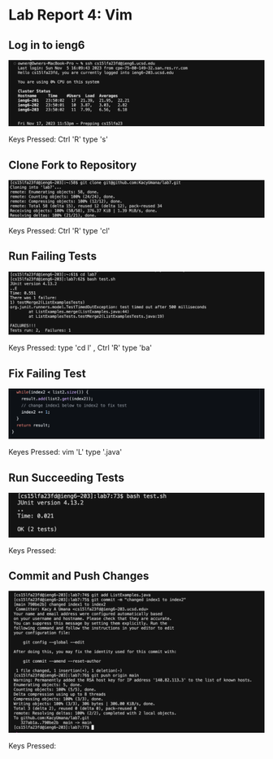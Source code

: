 # Lab Report 4: Vim
## Log in to ieng6
![Log in Image](log-in-ieng6.png)

Keys Pressed: Ctrl 'R' type 's' <enter>

## Clone Fork to Repository
![Clone Fork Rep Image](clone-fork.png)

Keys Pressed: Ctrl 'R' type 'cl' <enter>

## Run Failing Tests
![Fail Tests Image](fail-tests.png)

Keys Pressed: type 'cd l' <tab> <enter>, Ctrl 'R' type 'ba' <enter>

## Fix Failing Test
![Edit Fix Image](edit-fix.png)

Keyes Pressed: vim 'L' <tab> type '.java' <enter>

## Run Succeeding Tests
![Succeeding Tests Image](succeed-tests.png)

Keys Pressed:

## Commit and Push Changes
![Commit Push Image](commit-push.png)

Keys Pressed:
